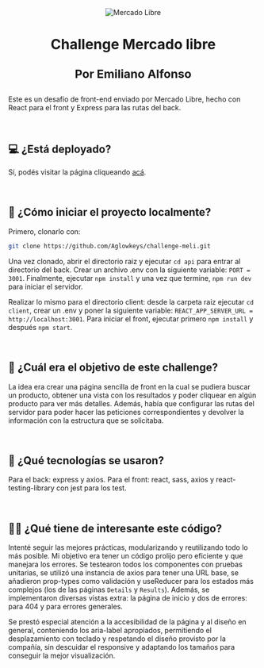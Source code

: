 <div align="center">
<img src="https://i.imgur.com/phR8JsG.png" alt="Mercado Libre" />
 <h1>Challenge Mercado libre
  
 <small>Por Emiliano Alfonso</small>
 </h1>
</div>

<p>Este es un desafío de front-end enviado por Mercado Libre, hecho con React para el front y Express para las rutas del back.</p>

<br />

## 💻 ¿Está deployado?

Sí, podés visitar la página cliqueando [acá](https://mercadolibre-rho.vercel.app/).

<br />

## 🤔 ¿Cómo iniciar el proyecto localmente?

Primero, clonarlo con:

```bash
git clone https://github.com/Aglowkeys/challenge-meli.git
```

Una vez clonado, abrir el directorio raiz y ejecutar `cd api` para entrar al directorio del back. Crear un archivo .env con la siguiente variable: `PORT = 3001`. Finalmente, ejecutar `npm install` y una vez que termine, `npm run dev` para iniciar el servidor.

Realizar lo mismo para el directorio client: desde la carpeta raiz ejecutar `cd client`, crear un .env y poner la siguiente variable: `REACT_APP_SERVER_URL = http://localhost:3001`. Para iniciar el front, ejecutar primero `npm install` y después `npm start`.

<br />

## 🛒 ¿Cuál era el objetivo de este challenge?

La idea era crear una página sencilla de front en la cual se pudiera buscar un producto, obtener una vista con los resultados y poder cliquear en algún producto para ver más detalles. Además, había que configurar las rutas del servidor para poder hacer las peticiones correspondientes y devolver la información con la estructura que se solicitaba.

<br />

## 🧱 ¿Qué tecnologías se usaron?

Para el back: express y axios.
Para el front: react, sass, axios y react-testing-library con jest para los test.

<br />

## 👨‍💻 ¿Qué tiene de interesante este código?

Intenté seguir las mejores prácticas, modularizando y reutilizando todo lo más posible. Mi objetivo era tener un código prolijo pero eficiente y que manejara los errores. Se testearon todos los componentes con pruebas unitarias, se utilizó una instancia de axios para tener una URL base, se añadieron prop-types como validación y useReducer para los estados más complejos (los de las páginas `Details` y `Results`). Además, se implementaron diversas vistas extra: la página de inicio y dos de errores: para 404 y para errores generales.

Se prestó especial atención a la accesibilidad de la página y al diseño en general, conteniendo los aria-label apropiados, permitiendo el desplazamiento con teclado y respetando el diseño provisto por la compañía, sin descuidar el responsive y adaptando los tamaños para conseguir la mejor visualización.
